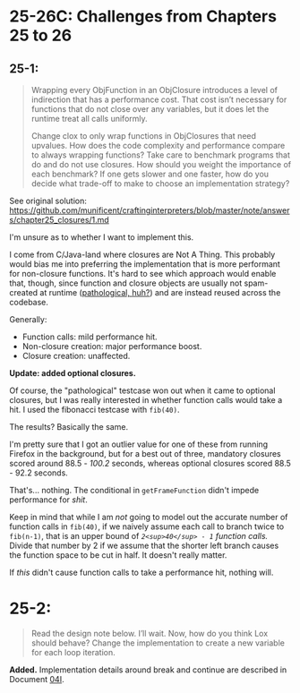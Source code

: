 # 25-26C: Challenges from Chapters 25 to 26

## 25-1:

<blockquote>
Wrapping every ObjFunction in an ObjClosure introduces a level of indirection that has a performance cost. That cost isn’t necessary for functions that do not close over any variables, but it does let the runtime treat all calls uniformly.

Change clox to only wrap functions in ObjClosures that need upvalues. How does the code complexity and performance compare to always wrapping functions? Take care to benchmark programs that do and do not use closures. How should you weight the importance of each benchmark? If one gets slower and one faster, how do you decide what trade-off to make to choose an implementation strategy?
</blockquote>

See original solution: https://github.com/munificent/craftinginterpreters/blob/master/note/answers/chapter25_closures/1.md

I'm unsure as to whether I want to implement this.

I come from C/Java-land where closures are Not A Thing. This probably would bias me into preferring the implementation that is more performant for non-closure functions. It's hard to see which approach would enable that, though, since function and closure objects are usually not spam-created at runtime ([pathological, huh?](https://github.com/munificent/craftinginterpreters/blob/master/note/answers/chapter25_closures/1.md)) and are instead reused across the codebase.

Generally:
- Function calls: mild performance hit.
- Non-closure creation: major performance boost.
- Closure creation: unaffected.

**Update: added optional closures.**

Of course, the "pathological" testcase won out when it came to optional closures, but I was really interested in whether function calls would take a hit. I used the fibonacci testcase with `fib(40)`.

The results? Basically the same.

I'm pretty sure that I got an outlier value for one of these from running Firefox in the background, but for a best out of three, mandatory closures scored around 88.5 - *100.2* seconds, whereas optional closures scored 88.5 - 92.2 seconds.

That's... nothing. The conditional in `getFrameFunction` didn't impede performance for *shit*.

Keep in mind that while I am *not* going to model out the accurate number of function calls in `fib(40)`, if we naively assume each call to branch twice to `fib(n-1)`, that is an upper bound of *`2<sup>40</sup> - 1` function calls.* Divide that number by 2 if we assume that the shorter left branch causes the function space to be cut in half. It doesn't really matter.

If *this* didn't cause function calls to take a performance hit, nothing will.

# 25-2:

<blockquote>
Read the design note below. I’ll wait. Now, how do you think Lox should behave? Change the implementation to create a new variable for each loop iteration.
</blockquote>

**Added.** Implementation details around break and continue are described in Document [04I](../internal/04I_LoopVariableClosure.md).